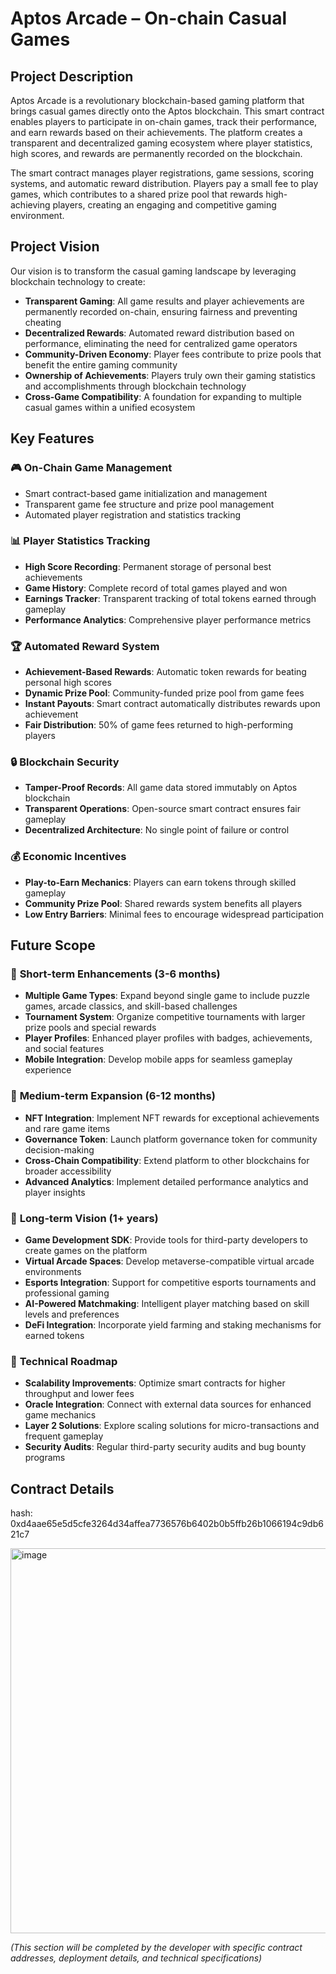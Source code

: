 # Aptos Arcade – On-chain Casual Games

## Project Description

Aptos Arcade is a revolutionary blockchain-based gaming platform that brings casual games directly onto the Aptos blockchain. This smart contract enables players to participate in on-chain games, track their performance, and earn rewards based on their achievements. The platform creates a transparent and decentralized gaming ecosystem where player statistics, high scores, and rewards are permanently recorded on the blockchain.

The smart contract manages player registrations, game sessions, scoring systems, and automatic reward distribution. Players pay a small fee to play games, which contributes to a shared prize pool that rewards high-achieving players, creating an engaging and competitive gaming environment.

## Project Vision

Our vision is to transform the casual gaming landscape by leveraging blockchain technology to create:

- **Transparent Gaming**: All game results and player achievements are permanently recorded on-chain, ensuring fairness and preventing cheating
- **Decentralized Rewards**: Automated reward distribution based on performance, eliminating the need for centralized game operators
- **Community-Driven Economy**: Player fees contribute to prize pools that benefit the entire gaming community
- **Ownership of Achievements**: Players truly own their gaming statistics and accomplishments through blockchain technology
- **Cross-Game Compatibility**: A foundation for expanding to multiple casual games within a unified ecosystem

## Key Features

### 🎮 **On-Chain Game Management**
- Smart contract-based game initialization and management
- Transparent game fee structure and prize pool management
- Automated player registration and statistics tracking

### 📊 **Player Statistics Tracking**
- **High Score Recording**: Permanent storage of personal best achievements
- **Game History**: Complete record of total games played and won
- **Earnings Tracker**: Transparent tracking of total tokens earned through gameplay
- **Performance Analytics**: Comprehensive player performance metrics

### 🏆 **Automated Reward System**
- **Achievement-Based Rewards**: Automatic token rewards for beating personal high scores
- **Dynamic Prize Pool**: Community-funded prize pool from game fees
- **Instant Payouts**: Smart contract automatically distributes rewards upon achievement
- **Fair Distribution**: 50% of game fees returned to high-performing players

### 🔒 **Blockchain Security**
- **Tamper-Proof Records**: All game data stored immutably on Aptos blockchain
- **Transparent Operations**: Open-source smart contract ensures fair gameplay
- **Decentralized Architecture**: No single point of failure or control

### 💰 **Economic Incentives**
- **Play-to-Earn Mechanics**: Players can earn tokens through skilled gameplay
- **Community Prize Pool**: Shared rewards system benefits all players
- **Low Entry Barriers**: Minimal fees to encourage widespread participation

## Future Scope

### 🎯 **Short-term Enhancements (3-6 months)**
- **Multiple Game Types**: Expand beyond single game to include puzzle games, arcade classics, and skill-based challenges
- **Tournament System**: Organize competitive tournaments with larger prize pools and special rewards
- **Player Profiles**: Enhanced player profiles with badges, achievements, and social features
- **Mobile Integration**: Develop mobile apps for seamless gameplay experience

### 🚀 **Medium-term Expansion (6-12 months)**
- **NFT Integration**: Implement NFT rewards for exceptional achievements and rare game items
- **Governance Token**: Launch platform governance token for community decision-making
- **Cross-Chain Compatibility**: Extend platform to other blockchains for broader accessibility
- **Advanced Analytics**: Implement detailed performance analytics and player insights

### 🌟 **Long-term Vision (1+ years)**
- **Game Development SDK**: Provide tools for third-party developers to create games on the platform
- **Virtual Arcade Spaces**: Develop metaverse-compatible virtual arcade environments
- **Esports Integration**: Support for competitive esports tournaments and professional gaming
- **AI-Powered Matchmaking**: Intelligent player matching based on skill levels and preferences
- **DeFi Integration**: Incorporate yield farming and staking mechanisms for earned tokens

### 🔧 **Technical Roadmap**
- **Scalability Improvements**: Optimize smart contracts for higher throughput and lower fees
- **Oracle Integration**: Connect with external data sources for enhanced game mechanics
- **Layer 2 Solutions**: Explore scaling solutions for micro-transactions and frequent gameplay
- **Security Audits**: Regular third-party security audits and bug bounty programs

## Contract Details
hash: 0xd4aae65e5d5cfe3264d34affea7736576b6402b0b5ffb26b1066194c9db621c7

<img width="1361" height="616" alt="image" src="https://github.com/user-attachments/assets/c3dbf584-d523-4b73-8ded-55f714beff7e" />

*(This section will be completed by the developer with specific contract addresses, deployment details, and technical specifications)*
